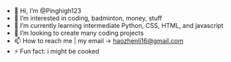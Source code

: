- 👋 Hi, I’m @Pinghigh123
- 👀 I’m interested in coding, badminton, money, stuff
- 🌱 I’m currently learning intermediate Python, CSS, HTML, and javascript
- 💞️ I’m looking to create many coding projects
- 📫 How to reach me | my email -> haozhenli16@gmail.com
- ⚡ Fun fact: i might be cooked

<!---
Pinghigh123/Pinghigh123 is a ✨ special ✨ repository because its `README.md` (this file) appears on your GitHub profile.
You can click the Preview link to take a look at your changes.
--->
